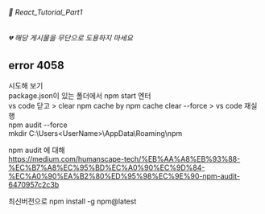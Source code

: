 ###### 🌵 React_Tutorial_Part1

###### 💔 해당 게시물을 무단으로 도용하지 마세요    


## error 4058
시도해 보기   
package.json이 있는 폴더에서 npm start 엔터   
vs code 닫고 > clear npm cache by npm cache clear --force    > vs code 재실행    
npm audit --force     
mkdir C:\Users\<UserName>\AppData\Roaming\npm

npm audit 에 대해  
https://medium.com/humanscape-tech/%EB%AA%A8%EB%93%88-%EC%B7%A8%EC%95%BD%EC%A0%90%EC%9D%84-%EC%A0%90%EA%B2%80%ED%95%98%EC%9E%90-npm-audit-6470957c2c3b


최신버전으로 npm install -g npm@latest    
